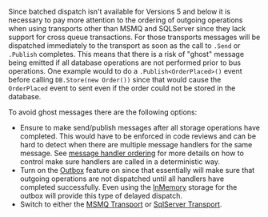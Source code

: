 Since batched dispatch isn't available for Versions 5 and below it is necessary to pay more attention to the ordering of outgoing operations when using transports other than MSMQ and SQLServer since they lack support for cross queue transactions. For those transports messages will be dispatched immediately to the transport as soon as the call to `.Send` or `.Publish` completes. This means that there is a risk of "ghost" message being emitted if all database operations are not performed prior to bus operations. One example would to do a `.Publish<OrderPlaced>()` event before calling `DB.Store(new Order())` since that would cause the `OrderPlaced` event to sent even if the order could not be stored in the database.

To avoid ghost messages there are the following options:

 * Ensure to make send/publish messages after all storage operations have completed. This would have to be enforced in code reviews and can be hard to detect when there are multiple message handlers for the same message. See [message handler ordering](/nservicebus/handlers/handler-ordering.md) for more details on how to control make sure handlers are called in a deterministic way.
 * Turn on the [Outbox](/nservicebus/outbox) feature on since that essentially will make sure that outgoing operations are not dispatched until all handlers have completed successfully. Even using the [InMemory](/persistence/in-memory.md) storage for the outbox will provide this type of delayed dispatch.
 * Switch to either the [MSMQ Transport](/transports/msmq/) or [SqlServer Transport](/transports/sql/).